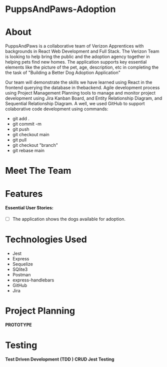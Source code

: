 # PuppsAndPaws-Adoption 
####
# About
PuppsAndPaws is a collaborative team of Verizon Apprentices with backgrounds in React Web Development and Full Stack. The Verizon Team is looking to help bring the public and the adoption agency together in helping pets find new homes.  The application supports key essential elements like the picture of the pet, age, description, etc in completing the the task of "Building a Better Dog Adoption Application"

Our team will demonstrate the skills we have learned using React in the frontend querying the database in thebackend. Agile development process using Project Management Planning tools to manage and monitor project development using Jira Kanban Board, and Entity Relationship Diagram, and Sequential Relationship Diagram. A well, we used GitHub to support colaborative code development using commands:
<ul> <li>git add .</li> <li>git commit -m</li><li>git push</li><li>git checkout main</li><li>git pull</li><li>git checkout "branch"</li><li>git rebase main</li> </ul>


# Meet The Team


# Features
#### Essential User Stories:

- [ ] The application shows the dogs available for adoption.




# Technologies Used
<ul>
      <li>Jest</li>
      <li>Express</li>
      <li>Sequelize</li>
      <li>SQlite3</li>
      <li>Postman</li>
      <li>express-handlebars</li>
      <li>GitHub</li>
      <li>Jira</li>
      
  </ul>
  
# Project Planning
#### PROTOTYPE
  
# Testing
#### Test Driven Development (TDD ) CRUD Jest Testing
